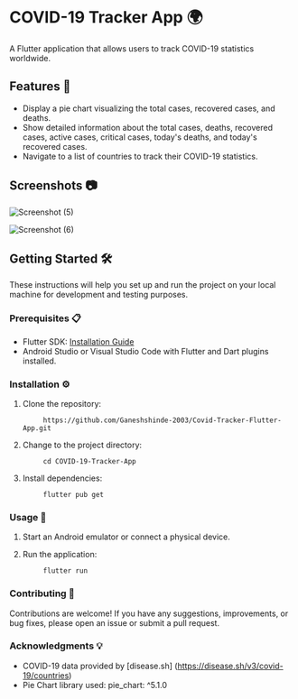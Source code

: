 # COVID-19 Tracker App 🌍

A Flutter application that allows users to track COVID-19 statistics worldwide.

## Features 🚀

- Display a pie chart visualizing the total cases, recovered cases, and deaths.
- Show detailed information about the total cases, deaths, recovered cases, active cases, critical cases, today's deaths, and today's recovered cases.
- Navigate to a list of countries to track their COVID-19 statistics.

## Screenshots 📷

![Screenshot (5)](https://user-images.githubusercontent.com/115361691/236701031-60b55fba-e68a-4230-babd-c085eaa558e7.png)

![Screenshot (6)](https://user-images.githubusercontent.com/115361691/236701034-8b9a44ab-7875-42b8-8098-9379a7c139d9.png)


## Getting Started 🛠️

These instructions will help you set up and run the project on your local machine for development and testing purposes.

### Prerequisites 📋

- Flutter SDK: [Installation Guide](https://flutter.dev/docs/get-started/install)
- Android Studio or Visual Studio Code with Flutter and Dart plugins installed.

### Installation ⚙️

1. Clone the repository:

            https://github.com/Ganeshshinde-2003/Covid-Tracker-Flutter-App.git


2. Change to the project directory:

            cd COVID-19-Tracker-App
            

3. Install dependencies:

            flutter pub get
            

### Usage 🚀

1. Start an Android emulator or connect a physical device.

2. Run the application:

            flutter run

### Contributing 🤝

Contributions are welcome! If you have any suggestions, improvements, or bug fixes, please open an issue or submit a pull request.

### Acknowledgments 💡

- COVID-19 data provided by [disease.sh] (https://disease.sh/v3/covid-19/countries)
- Pie Chart library used: pie_chart: ^5.1.0

